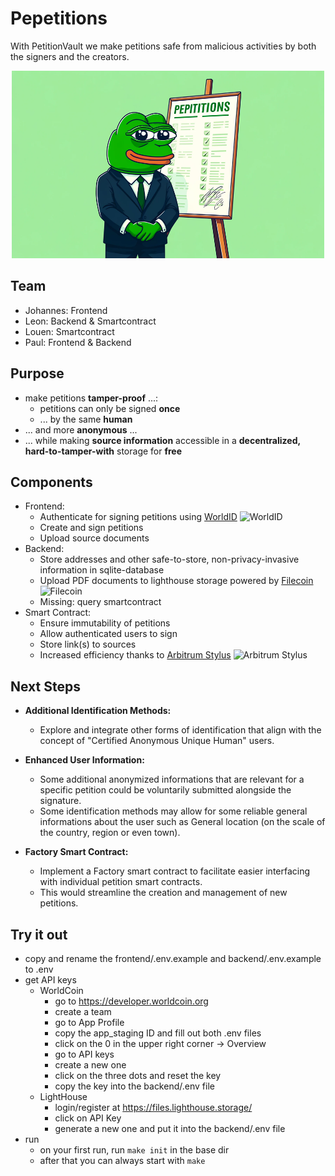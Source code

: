 # Pepetitions
With PetitionVault we make petitions safe from malicious activities by both the signers and the creators.
<div align="center">
    <img src="/frontend/public/Cover.png" width="500" height="300" alt="image">
</div>

## Team
- Johannes: Frontend
- Leon:     Backend & Smartcontract
- Louen:    Smartcontract
- Paul:     Frontend & Backend

## Purpose
- make petitions **tamper-proof** ...:
  - petitions can only be signed **once**
  - ... by the same **human**
- ... and more **anonymous** ...
- ... while making **source information** accessible in a **decentralized, hard-to-tamper-with** storage for **free**

## Components
- Frontend:
  - Authenticate for signing petitions using <a href="https://worldcoin.org/world-id">WorldID</a> <img src="https://github.com/user-attachments/assets/8fb7a853-20b8-4be9-ba57-eef47705322c" width="20" height="20" alt="WorldID">
  - Create and sign petitions
  - Upload source documents
- Backend:
  - Store addresses and other safe-to-store, non-privacy-invasive information in sqlite-database
  - Upload PDF documents to lighthouse storage powered by <a href="https://filecoin.io/">Filecoin</a> <img src="https://github.com/user-attachments/assets/0a33c99a-5e24-4cf7-8da2-2cf3cc7a613b" width="20" height="20" alt="Filecoin">
  - Missing: query smartcontract
- Smart Contract:
  - Ensure immutability of petitions
  - Allow authenticated users to sign
  - Store link(s) to sources
  - Increased efficiency thanks to <a href="https://arbitrum.io/stylus">Arbitrum Stylus</a> <img src="https://github.com/user-attachments/assets/c16383f3-732f-4329-a840-52c5a7f4f5c0" width="20" height="20" alt="Arbitrum Stylus">


## Next Steps

- **Additional Identification Methods:**
  - Explore and integrate other forms of identification that align with the concept of "Certified Anonymous Unique Human" users.

- **Enhanced User Information:**
  - Some additional anonymized informations that are relevant for a specific petition could be voluntarily submitted alongside the signature.
  - Some identification methods may allow for some reliable general informations about the user such as General location (on the scale of the country, region or even town).

- **Factory Smart Contract:**
  - Implement a Factory smart contract to facilitate easier interfacing with individual petition smart contracts.
  - This would streamline the creation and management of new petitions.

## Try it out
- copy and rename the frontend/.env.example and backend/.env.example to .env
- get API keys
  - WorldCoin
    - go to https://developer.worldcoin.org
    - create a team
    - go to App Profile
    - copy the app_staging ID and fill out both .env files
    - click on the 0 in the upper right corner -> Overview
    - go to API keys
    - create a new one
    - click on the three dots and reset the key
    - copy the key into the backend/.env file
  - LightHouse
    - login/register at https://files.lighthouse.storage/
    - click on API Key
    - generate a new one and put it into the backend/.env file
- run
  - on your first run, run `make init` in the base dir
  - after that you can always start with `make`
